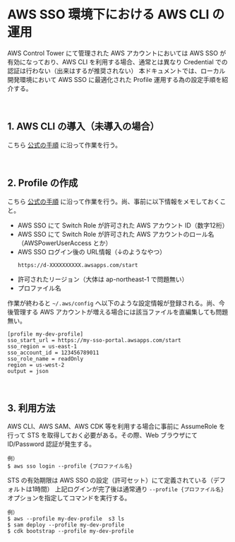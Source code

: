 # AWS SSO 環境下における AWS CLI の運用

AWS Control Tower にて管理された AWS アカウントにおいては AWS SSO が有効になっており、AWS CLI を利用する場合、通常とは異なり Credential での認証は行わない（出来はするが推奨されない）
本ドキュメントでは、ローカル開発環境において AWS SSO に最適化された Profile 運用する為の設定手順を紹介する。

<br>

## 1. AWS CLI の導入（未導入の場合）

こちら [公式の手順](https://docs.aws.amazon.com/ja_jp/cli/latest/userguide/getting-started-install.html) に沿って作業を行う。

<br>

## 2. Profile の作成

こちら [公式の手順](https://docs.aws.amazon.com/ja_jp/cli/latest/userguide/cli-configure-sso.html) に沿って作業を行う。尚、事前に以下情報をメモしておくこと。

- AWS SSO にて Switch Role が許可された AWS アカウント ID（数字12桁）
- AWS SSO にて Switch Role が許可された AWS アカウントのロール名（AWSPowerUserAccess とか）
- AWS SSO ログイン後の URL情報（↓のようなやつ）
    ```
    https://d-XXXXXXXXXX.awsapps.com/start
    ```
- 許可されたリージョン（大体は ap-northeast-1 で問題無い）
- プロファイル名

作業が終わると ```~/.aws/config``` へ以下のような設定情報が登録される。尚、今後管理する AWS アカウントが増える場合には該当ファイルを直編集しても問題無い。

```
[profile my-dev-profile]
sso_start_url = https://my-sso-portal.awsapps.com/start
sso_region = us-east-1
sso_account_id = 123456789011
sso_role_name = readOnly
region = us-west-2
output = json
```

<br>

## 3. 利用方法

AWS CLI、AWS SAM、AWS CDK 等を利用する場合に事前に AssumeRole を行って STS を取得しておく必要がある。その際、Web ブラウザにて ID/Password 認証が発生する。

```
例）
$ aws sso login --profile {プロファイル名}
```

STS の有効期限は AWS SSO の設定（許可セット）にて定義されている（デフォルトは1時間）
上記ログインが完了後は通常通り ```--profile {プロファイル名}``` オプションを指定してコマンドを実行する。

```
例）
$ aws --profile my-dev-profile  s3 ls
$ sam deploy --profile my-dev-profile
$ cdk bootstrap --profile my-dev-profile
```

